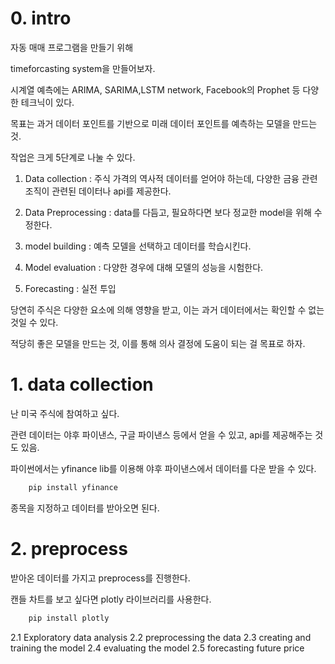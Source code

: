 # 0. intro
자동 매매 프로그램을 만들기 위해

timeforcasting system을 만들어보자.

시계열 예측에는 ARIMA, SARIMA,LSTM network, Facebook의 Prophet 등 다양한 테크닉이 있다.

목표는 과거 데이터 포인트를 기반으로 미래 데이터 포인트를 예측하는 모델을 만드는 것.

작업은 크게 5단계로 나눌 수 있다.

1. Data collection : 주식 가격의 역사적 데이터를 얻어야 하는데, 다양한 금융 관련 조직이 관련된 데이터나 api를 제공한다. 

2. Data Preprocessing : data를 다듬고, 필요하다면 보다 정교한 model을 위해 수정한다.

3. model building : 예측 모델을 선택하고 데이터를 학습시킨다.

4. Model evaluation : 다양한 경우에 대해 모델의 성능을 시험한다.

5. Forecasting : 실전 투입

당연히 주식은 다양한 요소에 의해 영향을 받고, 이는 과거 데이터에서는 확인할 수 없는 것일 수 있다.

적당히 좋은 모델을 만드는 것, 이를 통해 의사 결정에 도움이 되는 걸 목표로 하자.

# 1. data collection

난 미국 주식에 참여하고 싶다.

관련 데이터는 야후 파이낸스, 구글 파이낸스 등에서 얻을 수 있고, api를 제공해주는 것도 있음.

파이썬에서는 yfinance lib를 이용해 야후 파이낸스에서 데이터를 다운 받을 수 있다.

``` bash
    pip install yfinance
```

종목을 지정하고 데이터를 받아오면 된다.

# 2. preprocess

받아온 데이터를 가지고 preprocess를 진행한다.

캔들 차트를 보고 싶다면 plotly 라이브러리를 사용한다.

``` bash
    pip install plotly
```

2.1 Exploratory data analysis
2.2 preprocessing the data
2.3 creating and training the model
2.4 evaluating the model
2.5 forecasting future price

